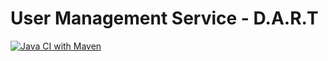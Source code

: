 # User Management Service - D.A.R.T
[![Java CI with Maven](https://github.com/asudarsanan/dart-ums/actions/workflows/build-maven.yml/badge.svg)](https://github.com/asudarsanan/dart-ums/actions/workflows/build-maven.yml)
